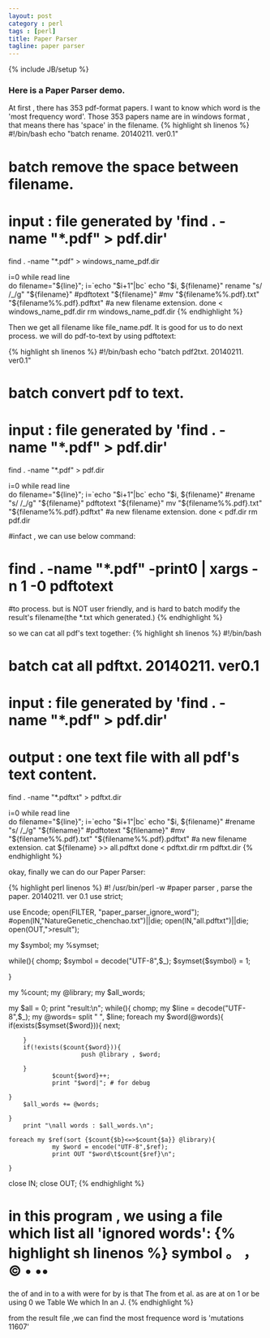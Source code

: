 ```yaml
---
layout: post
category : perl
tags : [perl]
title: Paper Parser
tagline: paper parser
---
```

{% include JB/setup %}
### Here is a Paper Parser demo.
At first , there has 353 pdf-format papers. I want to know which word is the 'most frequency word'.
Those 353 papers name are in windows format , that means there has 'space' in the filename.
{% highlight sh linenos %}
#!/bin/bash
echo "batch rename. 20140211. ver0.1"
# batch remove the space between filename.
# input : file generated by 'find . -name "*.pdf" > pdf.dir'
find . -name "*.pdf" > windows_name_pdf.dir

i=0
while read line  
do
        filename="${line}";
        i=`echo "$i+1"|bc`
        echo "$i, ${filename}"  
        rename "s/ /_/g" "${filename}"
        #pdftotext "${filename}"  
        #mv "${filename%%.pdf}.txt"  "${filename%%.pdf}.pdftxt" #a new filename extension.
done < windows_name_pdf.dir
rm windows_name_pdf.dir
{% endhighlight %}

Then we get all filename like file_name.pdf.
It is good for us to do next process.
we will do pdf-to-text by using pdftotext:

{% highlight sh linenos %}
#!/bin/bash
echo "batch pdf2txt. 20140211. ver0.1"
# batch convert pdf to text.
# input : file generated by 'find . -name "*.pdf" > pdf.dir'
find . -name "*.pdf" > pdf.dir

i=0
while read line  
do
        filename="${line}";
        i=`echo "$i+1"|bc`
        echo "$i, ${filename}"  
        #rename "s/ /_/g" "${filename}"
        pdftotext "${filename}"
        mv "${filename%%.pdf}.txt"  "${filename%%.pdf}.pdftxt"  #a new filename extension.
done < pdf.dir
rm pdf.dir


#infact , we can use below command:
#       find . -name "*.pdf" -print0 | xargs -n 1 -0 pdftotext
#to process. but is NOT user friendly, and is hard to batch modify the result's filename(the *.txt which generated.)
{% endhighlight %}

so we can cat all pdf's text together:
{% highlight sh linenos %}
#!/bin/bash
# batch cat all pdftxt. 20140211. ver0.1
# input : file generated by 'find . -name "*.pdf" > pdf.dir'
# output : one text file with all pdf's text content.
find . -name "*.pdftxt" > pdftxt.dir

i=0
while read line  
do
        filename="${line}";
        i=`echo "$i+1"|bc`
        echo "$i, ${filename}"  
        #rename "s/ /_/g" "${filename}"
        #pdftotext "${filename}"  
        #mv "${filename%%.pdf}.txt"  "${filename%%.pdf}.pdftxt" #a new filename extension.
        cat ${filename} >> all.pdftxt
done < pdftxt.dir
rm pdftxt.dir
{% endhighlight %}

okay, finally we can do our Paper Parser:

{% highlight perl linenos %}
#! /usr/bin/perl -w
#paper parser , parse the paper. 20140211. ver 0.1
use strict;

use Encode;
open(FILTER, "paper_parser_ignore_word");
#open(IN,"NatureGenetic_chenchao.txt")||die;
open(IN,"all.pdftxt")||die;
open(OUT,">result");

my $symbol;
my %symset;

while(<FILTER>){
        chomp;
        $symbol = decode("UTF-8",$_);
        $symset{$symbol} = 1;

}

my %count;
my @library;
my $all_words;

my $all = 0;
        print "result:\n";
	while(<IN>){
        chomp;
        my $line = decode("UTF-8",$_);
        my @words= split " ", $line;
	foreach my $word(@words){
		if(exists($symset{$word})){
                        next;
                
		}
		if(!exists($count{$word})){
                        push @library , $word;
                
		}
                $count{$word}++;
                print "$word|"; # for debug
        
	}
        $all_words += @words;

	}
        print "\nall words : $all_words.\n";

	foreach my $ref(sort {$count{$b}<=>$count{$a}} @library){
                my $word = encode("UTF-8",$ref);
                print OUT "$word\t$count{$ref}\n";
        
	}

close IN;
close OUT;
{% endhighlight %}

in this program , we using a file which list all 'ignored words':
{% highlight sh linenos %}
symbol
。
，
©
•
••
=
the
of
and
in
to
a
with
were
for
by
is
that
The
from
et
al.
as
are
at
on
1
or
be
using
0
we
Table
We
which
In
an
J.
{% endhighlight %}

from the result file ,we can find the most frequence word is 'mutations       11607'
